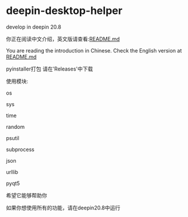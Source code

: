 # deepin-desktop-helper
develop in deepin 20.8

你正在阅读中文介绍，英文版请查看:[README.md](README.md)

You are reading the introduction in Chinese. Check the English version at [README.md](README.md)

pyinstaller打包 请在'Releases'中下载

使用模块:

os

sys

time

random

psutil

subprocess

json

urllib

pyqt5

希望它能够帮助你

如果你想使用所有的功能，请在deepin20.8中运行
